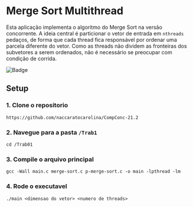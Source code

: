 # Merge Sort Multithread
Esta aplicação implementa o algoritmo do Merge Sort na versão concorrente. A ideia central é particionar o vetor de entrada em ```nthreads``` pedaços, de forma que cada thread fica responsável por ordenar uma parcela diferente do vetor. Como as threads não dividem as fronteiras dos subvetores a serem ordenados, não é necessário se preocupar com condição de corrida.

![Badge](https://img.shields.io/badge/c-%2300599C.svg?style=for-the-badge&logo=c&logoColor=white)

## Setup
### 1. Clone o repositorio
```
https://github.com/naccaratocarolina/CompConc-21.2
```

### 2. Navegue para a pasta ```/Trab1```
```
cd /Trab01
```

### 3. Compile o arquivo principal
```
gcc -Wall main.c merge-sort.c p-merge-sort.c -o main -lpthread -lm
```

### 4. Rode o executavel
```
./main <dimensao do vetor> <numero de threads>
```
